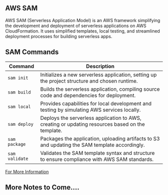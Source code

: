 ## AWS SAM

AWS SAM (Serverless Application Model) is an AWS framework simplifying the development and deployment of serverless applications on AWS CloudFormation. It uses simplified templates, local testing, and streamlined deployment processes for building serverless apps.

## SAM Commands

| Command        | Description                                                                                      |
|----------------|--------------------------------------------------------------------------------------------------|
| `sam init`     | Initializes a new serverless application, setting up the project structure and chosen runtime.   |
| `sam build`    | Builds the serverless application, compiling source code and dependencies for deployment.       |
| `sam local`    | Provides capabilities for local development and testing by simulating AWS services locally.     |
| `sam deploy`   | Deploys the serverless application to AWS, creating or updating resources based on the template.|
| `sam package`  | Packages the application, uploading artifacts to S3 and updating the SAM template accordingly. |
| `sam validate` | Validates the SAM template syntax and structure to ensure compliance with AWS SAM standards.    |

[For More Information](https://docs.aws.amazon.com/serverless-application-model/)


## More Notes to Come....